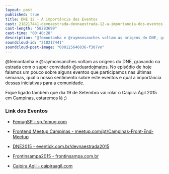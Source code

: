 ```yaml
---
layout: post
published: true
title: DNE 12 - A importância dos Eventos
cast: 218217441-devnaestrada-devnaestrada-12-a-importancia-dos-eventos.mp3
cast-length: "58283699"
cast-time: "00:40:28"
description: "@femontanha e @raymonsanches voltam as origens do DNE, gravando na estrada com o super convidado @eduardojmatos."
soundcloud-id: "218217441"
soundcloud-post-image: "000125646036-f307vo"
---
```


@femontanha e @raymonsanches voltam as origens do DNE, gravando na estrada com o super convidado @eduardojmatos. No episódio de hoje falamos um pouco sobre alguns eventos que participamos nas últimas semanas, qual o nosso sentimento sobre este eventos e qual a importância dessas iniciativas para a comunidade.

Fique ligado também que dia 19 de Setembro vai rolar o Caipira Ágil 2015 em Campinas, estaremos lá ;)

### Link dos Eventos

- [FemugSP - sp.femug.com](https://sp.femug.com/)

- [Frontend Meetup Campinas - meetup.com/pt/Campinas-Front-End-Meetup](http://www.meetup.com/pt/Campinas-Front-End-Meetup/)

- [DNE2015 - eventick.com.br/devnaestrada2015](http://www.eventick.com.br/devnaestrada2015)

- [Frontinsampa2015 - frontinsampa.com.br](http://www.frontinsampa.com.br)

- [Caipira Agil - caipiraagil.com](http://www.caipiraagil.com)
